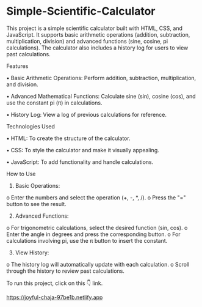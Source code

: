 # Simple-Scientific-Calculator
This project is a simple scientific calculator built with HTML, CSS, and JavaScript. It supports basic arithmetic operations (addition, subtraction, multiplication, division) and advanced functions (sine, cosine, pi calculations). The calculator also includes a history log for users to view past calculations.

Features

•	Basic Arithmetic Operations: Perform addition, subtraction, multiplication, and division.

•	Advanced Mathematical Functions: Calculate sine (sin), cosine (cos), and use the constant pi (π) in calculations.

•	History Log: View a log of previous calculations for reference.


Technologies Used

•	HTML: To create the structure of the calculator.

•	CSS: To style the calculator and make it visually appealing.

•	JavaScript: To add functionality and handle calculations.

How to Use

1.	Basic Operations:
   
o	Enter the numbers and select the operation (+, -, *, /).
o	Press the "=" button to see the result.

2.	Advanced Functions:
   
o	For trigonometric calculations, select the desired function (sin, cos).
o	Enter the angle in degrees and press the corresponding button.
o	For calculations involving pi, use the π button to insert the constant.

3.	View History:
   
o	The history log will automatically update with each calculation.
o	Scroll through the history to review past calculations.

To run this project, click on this 👇 link.

https://joyful-chaja-97be1b.netlify.app

